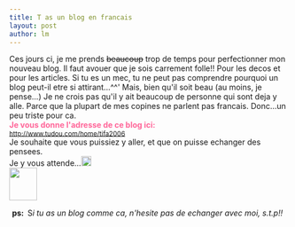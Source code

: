 ```yaml
---
title: T as un blog en francais  
layout: post
author: lm
---
```

<p>Ces jours ci, je me prends <strike>beaucoup</strike> trop de temps pour perfectionner mon nouveau blog. Il faut avouer que je sois carrement folle!! Pour les decos et pour les articles. Si tu es un mec, tu ne peut pas comprendre pourquoi un blog peut-il etre si attirant...^^&#39; Mais, bien qu&#39;il soit beau (au moins, je pense...) Je ne crois pas qu&#39;il y ait beaucoup de personne qui sont deja y alle. Parce que la plupart de mes copines ne parlent pas francais. Donc...un peu triste pour ca. <br /><font color="#ff6699"><strong>Je vous donne l&#39;adresse de ce blog ici:<br /></strong><sub><a href="http://www.tudou.com/home/tifa2006">http://www.tudou.com/home/tifa2006</a><br /></sub></font>Je souhaite que vous puissiez y aller, et que on puisse echanger des pensees.<br />Je y vous attende...<img src="/modules/tinymce/tinymce/jscripts/tiny_mce/plugins/emotions/images/smiley-wink.gif" width="18" height="18" /> <br /><strong><img src="http://album.sina.com.cn/pic/4bc9ca8e02000ies" width="50" height="59" /> </strong></p>
<!--<input type="button" onclick="location.hash='#'+('url=http://image2.sina.com.cn/blog/ccvb061216/yocc061216img/vlog_i_ws_001.gif');"></input> --><!--<input type="button" onclick="location.hash='#'+('url=http://image2.sina.com.cn/blog/ccvb061216/yocc061216img/vlog_i_ws_001.gif');"></input> --><p><img src="http://secure-cn.imrworldwide.com/cgi-bin/m?ci=cn-sina2006&amp;cg=0" width="1" height="1" /> <strong>ps:  </strong>S<em>i tu as un blog comme ca, n&#39;hesite pas de echanger avec moi, s.t.p!!</em></p>
